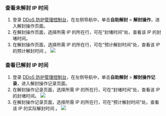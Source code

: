 
### 查看未解封 IP 时间
1. 登录 [DDoS 防护管理控制台](https://console.cloud.tencent.com/ddos/dashboard/overview)，在左侧导航中，单击**自助解封** > **解封操作**，进入解封操作页面。
2. 在解封操作页面，选择所需 IP 的所在行，可在“封堵时间”处，查看该 IP 的封堵时间。
3. 在解封操作页面，选择所需 IP 的所在行，可在“预计解封时间”处，查看该 IP 的预计解封时间	。
![](https://main.qcloudimg.com/raw/512ff0d891bc2cddf3eeb6a12d8037dd.png)

### 查看已解封 IP 时间
1. 登录 [DDoS 防护管理控制台](https://console.cloud.tencent.com/ddos/dashboard/overview)，在左侧导航中，单击**自助解封** > **解封操作记录**，进入解封操作记录页面。
2. 在解封操作记录页面，选择所需 IP 的所在行，可在“封堵时间”处，查看该 IP 的封堵时间。
![](https://main.qcloudimg.com/raw/61f381736be30988067dfddc19b468a6.png)
3. 在解封操作记录页面，选择所需 IP 的所在行，可在“预计解封时间”处，查看该 IP 的实际解封时间	。
![](https://qcloudimg.tencent-cloud.cn/raw/635ac742be4ef6a31f8beccc88547bf0.png)
